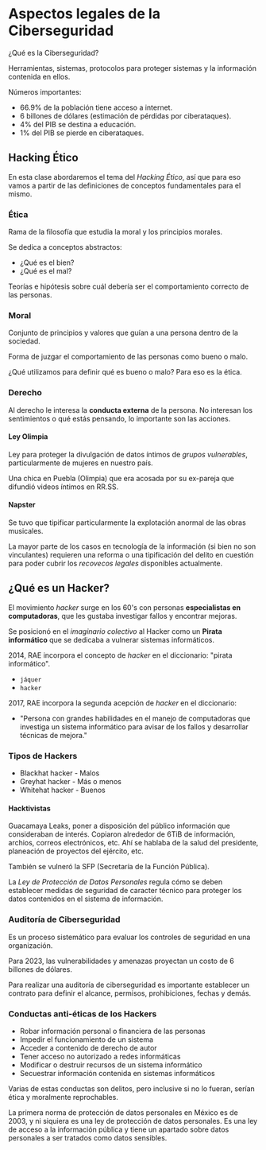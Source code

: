 # Aspectos legales de la Ciberseguridad

¿Qué es la Ciberseguridad?

Herramientas, sistemas, protocolos para proteger sistemas y la información
contenida en ellos.

Números importantes:

- 66.9% de la población tiene acceso a internet.
- 6 billones de dólares (estimación de pérdidas por ciberataques).
- 4% del PIB se destina a educación.
- 1% del PIB se pierde en ciberataques.

## Hacking Ético

En esta clase abordaremos el tema del _Hacking Ético_, así que para eso vamos a
partir de las definiciones de conceptos fundamentales para el mismo.

### Ética

Rama de la filosofía que estudia la moral y los principios morales.

Se dedica a conceptos abstractos:

- ¿Qué es el bien?
- ¿Qué es el mal?

Teorías e hipótesis sobre cuál debería ser el comportamiento correcto de las
personas.

### Moral

Conjunto de principios y valores que guían a una persona dentro de la sociedad.

Forma de juzgar el comportamiento de las personas como bueno o malo.

¿Qué utilizamos para definir qué es bueno o malo? Para eso es la ética.

### Derecho

Al derecho le interesa la **conducta externa** de la persona. No interesan los
sentimientos o qué estás pensando, lo importante son las acciones.

#### Ley Olimpia

Ley para proteger la divulgación de datos íntimos de _grupos vulnerables_, particularmente
de mujeres en nuestro país.

Una chica en Puebla (Olimpia) que era acosada por su ex-pareja que difundió
videos íntimos en RR.SS.

#### Napster

Se tuvo que tipificar particularmente la explotación anormal de las obras
musicales.

La mayor parte de los casos en tecnología de la información (si bien no son
vinculantes) requieren una reforma o una tipificación del delito en cuestión
para poder cubrir los _recovecos legales_ disponibles actualmente.

## ¿Qué es un Hacker?

El movimiento _hacker_ surge en los 60's con personas **especialistas en
computadoras**, que les gustaba investigar fallos y encontrar mejoras.

Se posicionó en el _imaginario colectivo_ al Hacker como un **Pirata informático**
que se dedicaba a vulnerar sistemas informáticos.

2014, RAE incorpora el concepto de _hacker_ en el diccionario: "pirata informático".

- `jáquer`
- `hacker`

2017, RAE incorpora la segunda acepción de _hacker_ en el diccionario:

- "Persona con grandes habilidades en el manejo de computadoras que investiga
  un sistema informático para avisar de los fallos y desarrollar técnicas de
  mejora."

### Tipos de Hackers

- Blackhat hacker - Malos
- Greyhat hacker - Más o menos
- Whitehat hacker - Buenos

#### Hacktivistas

Guacamaya Leaks, poner a disposición del público información que consideraban
de interés. Copiaron alrededor de 6TiB de información, archios, correos electrónicos,
etc. Ahí se hablaba de la salud del presidente, planeación de proyectos del
ejército, etc.

También se vulneró la SFP (Secretaría de la Función Pública).

La _Ley de Protección de Datos Personales_ regula cómo se deben establecer medidas
de seguridad de caracter técnico para proteger los datos contenidos en el sistema
de información.

### Auditoría de Ciberseguridad

Es un proceso sistemático para evaluar los controles de seguridad en una organización.

Para 2023, las vulnerabilidades y amenazas proyectan un costo de 6 billones de dólares.

Para realizar una auditoría de ciberseguridad es importante establecer un contrato
para definir el alcance, permisos, prohibiciones, fechas y demás.

### Conductas anti-éticas de los Hackers

- Robar información personal o financiera de las personas
- Impedir el funcionamiento de un sistema
- Acceder a contenido de derecho de autor
- Tener acceso no autorizado a redes informáticas
- Modificar o destruir recursos de un sistema informático
- Secuestrar información contenida en sistemas informáticos

Varias de estas conductas son delitos, pero inclusive si no lo fueran, serían
ética y moralmente reprochables.

La primera norma de protección de datos personales en México es de 2003, y ni
siquiera es una ley de protección de datos personales. Es una ley de acceso a
la información pública y tiene un apartado sobre datos personales a ser tratados
como datos sensibles.
